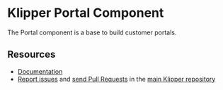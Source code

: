 Klipper Portal Component
========================

The Portal component is a base to build customer portals.

Resources
---------

- [Documentation](https://doc.klipper.dev/components/portal)
- [Report issues](https://github.com/klipperdev/klipper/issues)
  and [send Pull Requests](https://github.com/klipperdev/klipper/pulls)
  in the [main Klipper repository](https://github.com/klipperdev/klipper)
